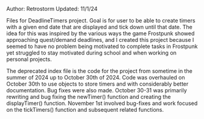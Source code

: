 Author: Retrostorm          Updated: 11/1/24

Files for DeadlineTimers project. Goal is for user to be able to create timers with a given end date that are displayed and tick down until 
that date. The idea for this was inspired by the various ways the game Frostpunk showed approaching quest/demand deadlines, and I created 
this project because I seemed to have no problem being motivated to complete tasks in Frostpunk yet struggled to stay motivated during school 
and when working on personal projects. 

The deprecated index file is the code for the project from sometime in the summer of 2024 up to October 30th of 2024. 
Code was overhauled on October 30th to use objects to store timers and with considerably better documentation. Bug fixes were also made. 
October 30-31 was primarily rewriting and bug fixing the newTimer() function and creating the displayTimer() function. 
November 1st involved bug-fixes and work focused on the tickTimers() function and subsequent related functions.
